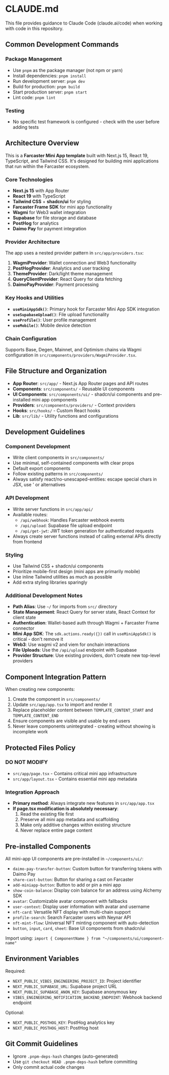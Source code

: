 # CLAUDE.md

This file provides guidance to Claude Code (claude.ai/code) when working with code in this repository.

## Common Development Commands

### Package Management
- Use `pnpm` as the package manager (not npm or yarn)
- Install dependencies: `pnpm install`
- Run development server: `pnpm dev`
- Build for production: `pnpm build`
- Start production server: `pnpm start`
- Lint code: `pnpm lint`

### Testing
- No specific test framework is configured - check with the user before adding tests

## Architecture Overview

This is a **Farcaster Mini App template** built with Next.js 15, React 19, TypeScript, and Tailwind CSS. It's designed for building mini applications that run within the Farcaster ecosystem.

### Core Technologies
- **Next.js 15** with App Router
- **React 19** with TypeScript
- **Tailwind CSS** + **shadcn/ui** for styling
- **Farcaster Frame SDK** for mini app functionality
- **Wagmi** for Web3 wallet integration
- **Supabase** for file storage and database
- **PostHog** for analytics
- **Daimo Pay** for payment integration

### Provider Architecture
The app uses a nested provider pattern in `src/app/providers.tsx`:
1. **WagmiProvider**: Wallet connection and Web3 functionality
2. **PostHogProvider**: Analytics and user tracking
3. **ThemeProvider**: Dark/light theme management
4. **QueryClientProvider**: React Query for data fetching
5. **DaimoPayProvider**: Payment processing

### Key Hooks and Utilities
- **`useMiniAppSdk()`**: Primary hook for Farcaster Mini App SDK integration
- **`useSupabaseUpload()`**: File upload functionality
- **`useProfile()`**: User profile management
- **`useMobile()`**: Mobile device detection

### Chain Configuration
Supports Base, Degen, Mainnet, and Optimism chains via Wagmi configuration in `src/components/providers/WagmiProvider.tsx`.

## File Structure and Organization

- **App Router**: `src/app/` - Next.js App Router pages and API routes
- **Components**: `src/components/` - Reusable UI components
- **UI Components**: `src/components/ui/` - shadcn/ui components and pre-installed mini app components
- **Providers**: `src/components/providers/` - Context providers
- **Hooks**: `src/hooks/` - Custom React hooks
- **Lib**: `src/lib/` - Utility functions and configurations

## Development Guidelines

### Component Development
- Write client components in `src/components/`
- Use minimal, self-contained components with clear props
- Default export components
- Follow existing patterns in `src/components/`
- Always satisfy react/no-unescaped-entities: escape special chars in JSX, use &apos; or alternatives

### API Development
- Write server functions in `src/app/api/`
- Available routes:
  - `/api/webhook`: Handles Farcaster webhook events
  - `/api/upload`: Supabase file upload endpoint
  - `/api/get-jwt`: JWT token generation for authenticated requests
- Always create server functions instead of calling external APIs directly from frontend

### Styling
- Use Tailwind CSS + shadcn/ui components
- Prioritize mobile-first design (mini apps are primarily mobile)
- Use inline Tailwind utilities as much as possible
- Add extra styling libraries sparingly

### Additional Development Notes
- **Path Alias**: Use `~/` for imports from `src/` directory
- **State Management**: React Query for server state, React Context for client state
- **Authentication**: Wallet-based auth through Wagmi + Farcaster Frame connector
- **Mini App SDK**: The `sdk.actions.ready({})` call in `useMiniAppSdk()` is critical - don't remove it
- **Web3**: Use wagmi v2 and viem for onchain interactions
- **File Uploads**: Use the `/api/upload` endpoint with Supabase
- **Provider Structure**: Use existing providers, don't create new top-level providers

## Component Integration Pattern

When creating new components:
1. Create the component in `src/components/`
2. Update `src/app/app.tsx` to import and render it
3. Replace placeholder content between `TEMPLATE_CONTENT_START` and `TEMPLATE_CONTENT_END`
4. Ensure components are visible and usable by end users
5. Never leave components unintegrated - creating without showing is incomplete work

## Protected Files Policy

### DO NOT MODIFY
- `src/app/page.tsx` - Contains critical mini app infrastructure
- `src/app/layout.tsx` - Contains essential mini app metadata

### Integration Approach
- **Primary method**: Always integrate new features in `src/app/app.tsx`
- **If page.tsx modification is absolutely necessary**:
  1. Read the existing file first
  2. Preserve all mini app metadata and scaffolding
  3. Make only additive changes within existing structure
  4. Never replace entire page content

## Pre-installed Components

All mini-app UI components are pre-installed in `~/components/ui/`:
- `daimo-pay-transfer-button`: Custom button for transferring tokens with Daimo Pay
- `share-cast-button`: Button for sharing a cast on Farcaster
- `add-miniapp-button`: Button to add or pin a mini app
- `show-coin-balance`: Display coin balance for an address using Alchemy SDK
- `avatar`: Customizable avatar component with fallbacks
- `user-context`: Display user information with avatar and username
- `nft-card`: Versatile NFT display with multi-chain support
- `profile-search`: Search Farcaster users with Neynar API
- `nft-mint-flow`: Universal NFT minting component with auto-detection
- `button`, `input`, `card`, `sheet`: Base UI components from shadcn/ui

Import using: `import { ComponentName } from "~/components/ui/component-name"`

## Environment Variables

Required:
- `NEXT_PUBLIC_VIBES_ENGINEERING_PROJECT_ID`: Project identifier
- `NEXT_PUBLIC_SUPABASE_URL`: Supabase project URL
- `NEXT_PUBLIC_SUPABASE_ANON_KEY`: Supabase anonymous key
- `VIBES_ENGINEERING_NOTIFICATION_BACKEND_ENDPOINT`: Webhook backend endpoint

Optional:
- `NEXT_PUBLIC_POSTHOG_KEY`: PostHog analytics key
- `NEXT_PUBLIC_POSTHOG_HOST`: PostHog host

## Git Commit Guidelines

- Ignore `.pnpm-deps-hash` changes (auto-generated)
- Use `git checkout HEAD .pnpm-deps-hash` before committing
- Only commit actual code changes